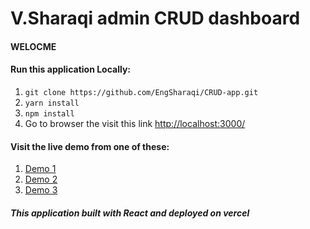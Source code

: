 # V.Sharaqi admin CRUD dashboard
#### WELOCME

#### Run this application Locally:
1. ```git clone https://github.com/EngSharaqi/CRUD-app.git```
2. ```yarn install```
3. ```npm install```
4. Go to browser the visit this link [http://localhost:3000/](http://localhost:3000/)

#### Visit the live demo from one of these:
1. [Demo 1](https://crud-app-engsharaqi.vercel.app/login)
2. [Demo 2](https://crud-app-git-main-engsharaqi.vercel.app/login)
3. [Demo 3](https://crud-app-navy.vercel.app/login)

##### This application built with React and deployed on vercel
